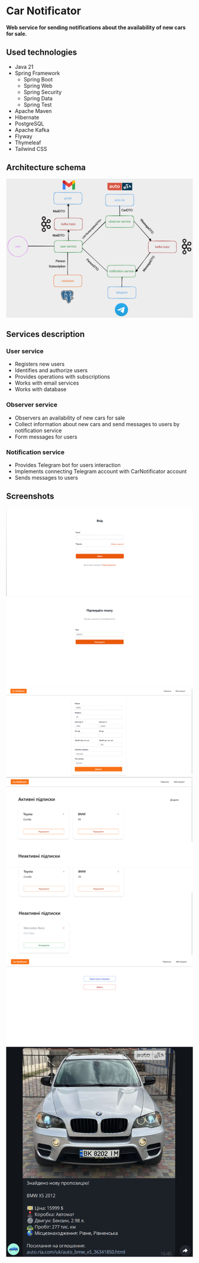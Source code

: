 # Car Notificator
**Web service for sending notifications about the availability of new cars for sale.**
## Used technologies
- Java 21
- Spring Framework
  - Spring Boot
  - Spring Web
  - Spring Security
  - Spring Data
  - Spring Test
- Apache Maven
- Hibernate
- PostgreSQL
- Apache Kafka
- Flyway
- Thymeleaf
- Tailwind CSS
## Architecture schema
![](assets/images/Untitled-2024-04-05-1557.png)
## Services description
### User service
- Registers new users
- Identifies and authorize users
- Provides operations with subscriptions
- Works with email services
- Works with database
### Observer service
- Observers an availability of new cars for sale
- Collect information about new cars and send messages to users by notification service
- Form messages for users
### Notification service
- Provides Telegram bot for users interaction
- Implements connecting Telegram account with CarNotificator account
- Sends messages to users
## Screenshots
![](assets/images/photo_2024-04-10_09-38-47.jpg)
![](assets/images/photo_4_2024-04-10_12-00-08.jpg)
![](assets/images/photo_2_2024-04-10_12-00-08.jpg)
![](assets/images/photo_3_2024-04-10_12-00-08.jpg)
![](assets/images/photo_6_2024-04-10_12-00-08.jpg)
![](assets/images/photo_5_2024-04-10_12-00-08.jpg)
![](assets/images/photo_1_2024-04-10_12-00-08.jpg)